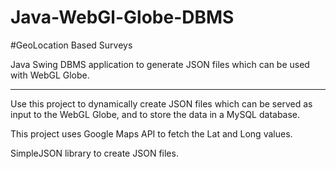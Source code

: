 # Java-WebGl-Globe-DBMS

#GeoLocation Based Surveys

Java Swing DBMS application to generate JSON files which can be used with WebGL Globe.

-------------------------------------------------------------------------------------
Use this project to dynamically create JSON files which can be served as input to the WebGL Globe, and to store the data in a MySQL database.

This project uses Google Maps API to fetch the Lat and Long values.

SimpleJSON library to create JSON files.
